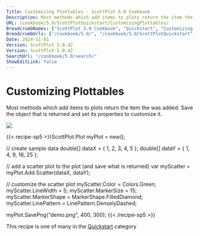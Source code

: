 ```yaml
---
Title: Customizing Plottables - ScottPlot 5.0 Cookbook
Description: Most methods which add items to plots return the item the was added. Save the object that is returned and set its properties to customize it.
URL: /cookbook/5.0/ScottPlotQuickstart/CustomizingPlottables/
BreadcrumbNames: ["ScottPlot 5.0 Cookbook", "Quickstart", "Customizing Plottables"]
BreadcrumbUrls: ["/cookbook/5.0/", "/cookbook/5.0/ScottPlotQuickstart", "/cookbook/5.0/ScottPlotQuickstart/CustomizingPlottables"]
Date: 2024-11-01
Version: ScottPlot 5.0.42
Version: ScottPlot 5.0.42
SearchUrl: "/cookbook/5.0/search/"
ShowEditLink: false
---
```



<div class='d-flex align-items-center mt-5'>
<h1 class='me-2 text-dark my-0 border-0'>Customizing Plottables</h1>
</div>

Most methods which add items to plots return the item the was added. Save the object that is returned and set its properties to customize it.

[![](/cookbook/5.0/images/CustomizingPlottables.png?241101192719)](/cookbook/5.0/images/CustomizingPlottables.png?241101192719)

{{< recipe-sp5 >}}ScottPlot.Plot myPlot = new();

// create sample data
double[] dataX = { 1, 2, 3, 4, 5 };
double[] dataY = { 1, 4, 9, 16, 25 };

// add a scatter plot to the plot (and save what is returned)
var myScatter = myPlot.Add.Scatter(dataX, dataY);

// customize the scatter plot
myScatter.Color = Colors.Green;
myScatter.LineWidth = 5;
myScatter.MarkerSize = 15;
myScatter.MarkerShape = MarkerShape.FilledDiamond;
myScatter.LinePattern = LinePattern.DenselyDashed;

myPlot.SavePng("demo.png", 400, 300);
{{< /recipe-sp5 >}}

<div class='my-5 text-center'>This recipe is one of many in the <a href='/cookbook/5.0/ScottPlotQuickstart'>Quickstart</a> category</div>


